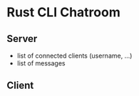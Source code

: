 # Rust CLI Chatroom

## Server

- list of connected clients (username, ...)
- list of messages

## Client
